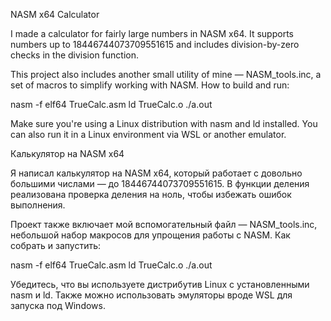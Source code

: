 NASM x64 Calculator

I made a calculator for fairly large numbers in NASM x64.
It supports numbers up to 18446744073709551615 and includes division-by-zero checks in the division function.

This project also includes another small utility of mine — NASM_tools.inc, a set of macros to simplify working with NASM.
How to build and run:

nasm -f elf64 TrueCalc.asm
ld TrueCalc.o
./a.out

Make sure you're using a Linux distribution with nasm and ld installed.
You can also run it in a Linux environment via WSL or another emulator.



Калькулятор на NASM x64

Я написал калькулятор на NASM x64, который работает с довольно большими числами — до 18446744073709551615.
В функции деления реализована проверка деления на ноль, чтобы избежать ошибок выполнения.

Проект также включает мой вспомогательный файл — NASM_tools.inc, небольшой набор макросов для упрощения работы с NASM.
Как собрать и запустить:

nasm -f elf64 TrueCalc.asm
ld TrueCalc.o
./a.out

Убедитесь, что вы используете дистрибутив Linux с установленными nasm и ld.
Также можно использовать эмуляторы вроде WSL для запуска под Windows.
